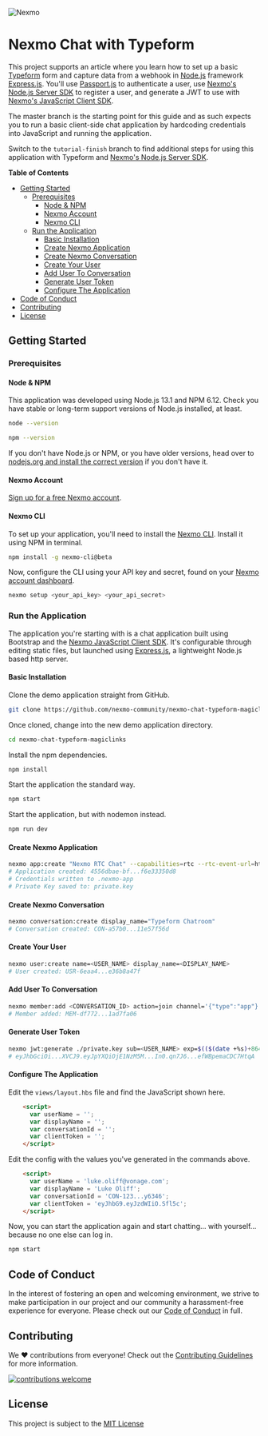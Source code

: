 ![Nexmo][logo]

# Nexmo Chat with Typeform

This project supports an article where you learn how to set up a basic [Typeform](https://www.typeform.com/) form and capture data from a webhook in [Node.js](https://nodejs.org/en/) framework [Express.js](https://expressjs.com/). You'll use [Passport.js](http://www.passportjs.org/) to authenticate a user, use [Nexmo's Node.js Server SDK](https://github.com/Nexmo/nexmo-node/tree/beta) to register a user, and generate a JWT to use with [Nexmo's JavaScript Client SDK](https://developer.nexmo.com/client-sdk/overview).

The master branch is the starting point for this guide and as such expects you to run a basic client-side chat application by hardcoding credentials into JavaScript and running the application.

Switch to the `tutorial-finish` branch to find additional steps for using this application with Typeform and [Nexmo's Node.js Server SDK](https://github.com/Nexmo/nexmo-node/tree/beta).

**Table of Contents**

- [Getting Started](#getting-started)
  - [Prerequisites](#prerequisites)
    - [Node & NPM](#node--npm)
    - [Nexmo Account](#nexmo-account)
    - [Nexmo CLI](#nexmo-cli)
  - [Run the Application](#run-the-application)
    - [Basic Installation](#basic-installation)
    - [Create Nexmo Application](#create-nexmo-application)
    - [Create Nexmo Conversation](#create-nexmo-conversation)
    - [Create Your User](#create-your-user)
    - [Add User To Conversation](#add-user-to-conversation)
    - [Generate User Token](#generate-user-token)
    - [Configure The Application](#configure-the-application)
- [Code of Conduct](#code-of-conduct)
- [Contributing](#contributing)
- [License](#license)

## Getting Started

### Prerequisites

#### Node & NPM

This application was developed using Node.js 13.1 and NPM 6.12. Check you have stable or long-term support versions of Node.js installed, at least.

```bash
node --version
```

```bash
npm --version
```

If you don't have Node.js or NPM, or you have older versions, head over to [nodejs.org and install the correct version](https://nodejs.org/en/) if you don't have it.

#### Nexmo Account

[Sign up for a free Nexmo account](https://dashboard.nexmo.com/sign-up).

#### Nexmo CLI

To set up your application, you'll need to install the [Nexmo CLI](https://github.com/Nexmo/nexmo-cli/tree/beta). Install it using NPM in terminal.

```bash
npm install -g nexmo-cli@beta
```

Now, configure the CLI using your API key and secret, found on your [Nexmo account dashboard](https://dashboard.nexmo.com/).

```bash
nexmo setup <your_api_key> <your_api_secret>
```

### Run the Application

The application you're starting with is a chat application built using Bootstrap and the [Nexmo JavaScript Client SDK](https://developer.nexmo.com/client-sdk/overview). It's configurable through editing static files, but launched using [Express.js](https://expressjs.com/), a lightweight Node.js based http server.

#### Basic Installation

Clone the demo application straight from GitHub.

```bash
git clone https://github.com/nexmo-community/nexmo-chat-typeform-magiclinks.git
```

Once cloned, change into the new demo application directory.

```bash
cd nexmo-chat-typeform-magiclinks
```

Install the npm dependencies.

```bash
npm install
```

Start the application the standard way.

```bash
npm start
```

Start the application, but with nodemon instead.

```bash
npm run dev
```

#### Create Nexmo Application

```bash
nexmo app:create "Nexmo RTC Chat" --capabilities=rtc --rtc-event-url=http://example.com --keyfile=private.key
# Application created: 4556dbae-bf...f6e33350d8
# Credentials written to .nexmo-app
# Private Key saved to: private.key
```

#### Create Nexmo Conversation

```bash
nexmo conversation:create display_name="Typeform Chatroom"
# Conversation created: CON-a57b0...11e57f56d
```

#### Create Your User

```bash
nexmo user:create name=<USER_NAME> display_name=<DISPLAY_NAME>
# User created: USR-6eaa4...e36b8a47f
```

#### Add User To Conversation

```bash
nexmo member:add <CONVERSATION_ID> action=join channel='{"type":"app"}' user_id=<USER_ID>
# Member added: MEM-df772...1ad7fa06
```

#### Generate User Token

```bash
nexmo jwt:generate ./private.key sub=<USER_NAME> exp=$(($(date +%s)+86400)) acl='{"paths":{"/*/users/**":{},"/*/conversations/**":{},"/*/sessions/**":{},"/*/devices/**":{},"/*/image/**":{},"/*/media/**":{},"/*/applications/**":{},"/*/push/**":{},"/*/knocking/**":{}}}' application_id=<APPLICATION_ID>
# eyJhbGciOi...XVCJ9.eyJpYXQiOjE1NzM5M...In0.qn7J6...efWBpemaCDC7HtqA
```

#### Configure The Application

Edit the `views/layout.hbs` file and find the JavaScript shown here.

```html
    <script>
      var userName = '';
      var displayName = '';
      var conversationId = '';
      var clientToken = '';
    </script>
```

Edit the config with the values you've generated in the commands above.

```html
    <script>
      var userName = 'luke.oliff@vonage.com';
      var displayName = 'Luke Oliff';
      var conversationId = 'CON-123...y6346';
      var clientToken = 'eyJhbG9.eyJzdWIiO.Sfl5c';
    </script>
```

Now, you can start the application again and start chatting... with yourself... because no one else can log in.

```bash
npm start
```

## Code of Conduct

In the interest of fostering an open and welcoming environment, we strive to make participation in our project and our community a harassment-free experience for everyone. Please check out our [Code of Conduct][coc] in full.

## Contributing 
We :heart: contributions from everyone! Check out the [Contributing Guidelines][contributing] for more information.

[![contributions welcome][contribadge]][issues]

## License

This project is subject to the [MIT License][license]

[logo]: nexmo.png "Nexmo"
[contribadge]: https://img.shields.io/badge/contributions-welcome-brightgreen.svg?style=flat "Contributions Welcome"

[coc]: CODE_OF_CONDUCT.md "Code of Conduct"
[contributing]: CONTRIBUTING.md "Contributing"
[license]: LICENSE "MIT License"

[issues]: ./../../issues "Issues"
